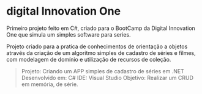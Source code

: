 # digital Innovation One 

Primeiro projeto feito em C#, criado para o BootCamp da Digital Innovation One que simula um simples software para series.

Projeto criado para a pratica de conhecimentos de orientação a objetos através da criação de um algoritmo simples de cadastro de séries e filmes, com modelagem de domínio e utilização de recursos de coleção.


>Projeto: Criando um APP simples de cadastro de séries em .NET
>Desenvolvido em: C#
>IDE: Visual Studio
>Objetivo: Realizar um CRUD em memória, de série.
